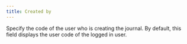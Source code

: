 ```yaml
---
title: Created by
---
```



Specify the code of the user who is creating the journal. By default, this field displays the user code of the logged in user.
